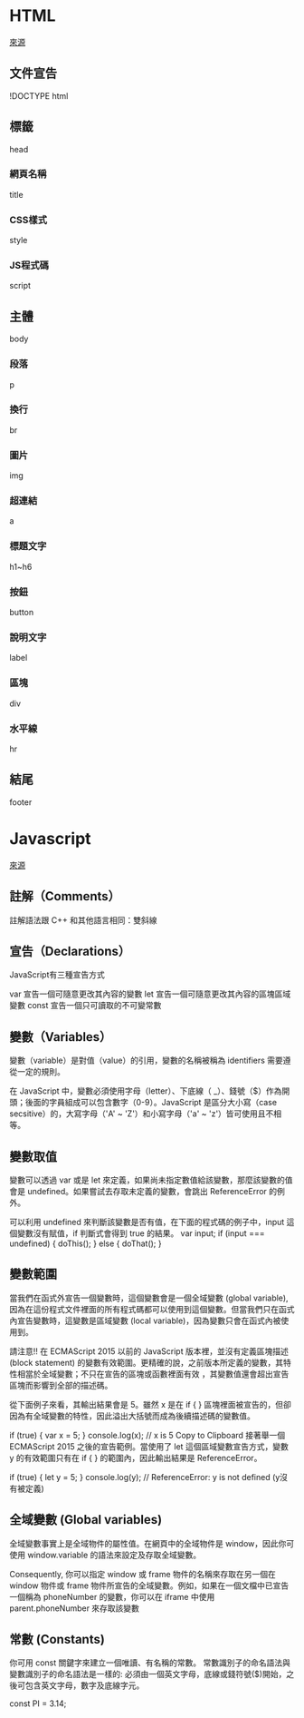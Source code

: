 # HTML
[來源](https://www.fooish.com/html/footer-tag.html)

## 文件宣告
!DOCTYPE html

## 標籤
head

### 網頁名稱
title

### CSS樣式
style

### JS程式碼
script

## 主體
body

### 段落
p

### 換行
br

### 圖片
img

### 超連結
a

### 標題文字
h1~h6

### 按鈕
button

### 說明文字
label

### 區塊
div

### 水平線
hr

## 結尾
footer



# Javascript
[來源](https://developer.mozilla.org/zh-TW/docs/Web/JavaScript/Guide/Grammar_and_types)

## 註解（Comments）
註解語法跟 C++ 和其他語言相同：雙斜線 

## 宣告（Declarations）
JavaScript有三種宣告方式

var
宣告一個可隨意更改其內容的變數
let
宣告一個可隨意更改其內容的區塊區域變數
const
宣告一個只可讀取的不可變常數



## 變數（Variables）
變數（variable）是對值（value）的引用，變數的名稱被稱為 identifiers 需要遵從一定的規則。

在 JavaScript 中，變數必須使用字母（letter）、下底線（ _）、錢號（$）作為開頭；後面的字員組成可以包含數字（0-9）。JavaScript 是區分大小寫（case secsitive）的，大寫字母（'A' ~ 'Z'）和小寫字母（'a' ~ 'z'）皆可使用且不相等。



## 變數取值
變數可以透過 var 或是 let 來定義，如果尚未指定數值給該變數，那麼該變數的值會是 undefined。如果嘗試去存取未定義的變數，會跳出 ReferenceError 的例外。

可以利用 undefined 來判斷該變數是否有值，在下面的程式碼的例子中，input 這個變數沒有賦值，if 判斷式會得到 true 的結果。
var input;
if (input === undefined) {
  doThis();
} else {
  doThat();
}



## 變數範圍
當我們在函式外宣告一個變數時，這個變數會是一個全域變數  (global variable), 因為在這份程式文件裡面的所有程式碼都可以使用到這個變數。但當我們只在函式內宣告變數時，這變數是區域變數 (local variable)，因為變數只會在函式內被使用到。

請注意!! 在 ECMAScript 2015 以前的 JavaScript 版本裡，並沒有定義區塊描述 (block statement) 的變數有效範圍。更精確的說，之前版本所定義的變數，其特性相當於全域變數；不只在宣告的區塊或函數裡面有效 ，其變數值還會超出宣告區塊而影響到全部的描述碼。

從下面例子來看，其輸出結果會是 5。雖然 x 是在 if { } 區塊裡面被宣告的，但卻因為有全域變數的特性，因此溢出大括號而成為後續描述碼的變數值。

if (true) {
  var x = 5;
}
console.log(x);  // x is 5
Copy to Clipboard
接著舉一個 ECMAScript 2015 之後的宣告範例。當使用了 let  這個區域變數宣告方式，變數 y 的有效範圍只有在 if { } 的範圍內，因此輸出結果是 ReferenceError。

if (true) {
  let y = 5;
}
console.log(y);  // ReferenceError: y is not defined (y沒有被定義)



## 全域變數 (Global variables)
全域變數事實上是全域物件的屬性值。在網頁中的全域物件是 window，因此你可使用 window.variable 的語法來設定及存取全域變數。

Consequently, 你可以指定 window 或 frame 物件的名稱來存取在另一個在 window 物件或 frame 物件所宣告的全域變數。例如，如果在一個文檔中已宣告一個稱為 phoneNumber 的變數，你可以在 iframe 中使用 parent.phoneNumber 來存取該變數

## 常數 (Constants)
你可用 const 關鍵字來建立一個唯讀、有名稱的常數。 常數識別子的命名語法與變數識別子的命名語法是一樣的: 必須由一個英文字母，底線或錢符號($)開始，之後可包含英文字母，數字及底線字元。

const PI = 3.14;
